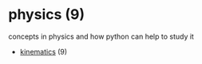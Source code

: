 # physics (9)
concepts in physics and how python can help to study it

+ [kinematics](kinematics/README.md) (9)
